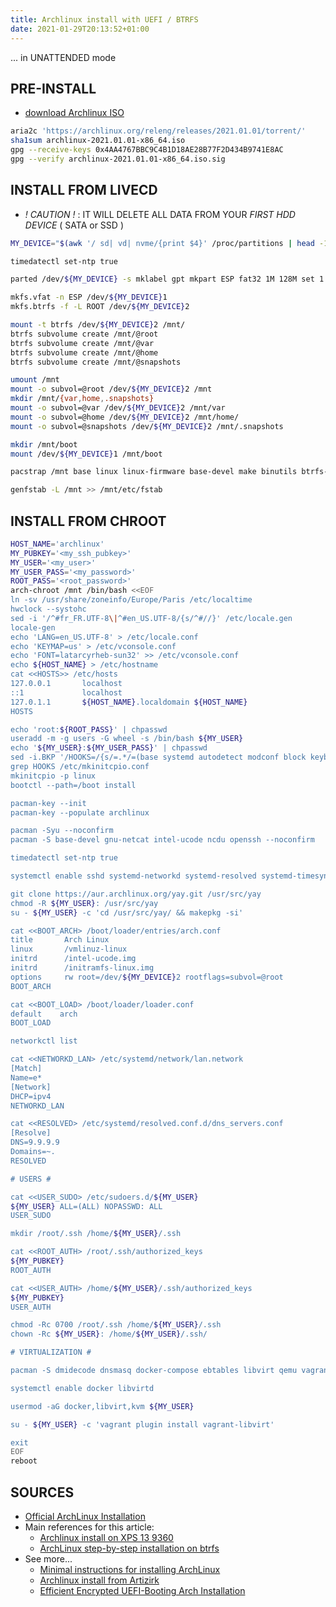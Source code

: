 ```yaml
---
title: Archlinux install with UEFI / BTRFS
date: 2021-01-29T20:13:52+01:00
---
```

... in UNATTENDED mode

## PRE-INSTALL ##

* [download Archlinux ISO](https://archlinux.org/download/)

```bash
aria2c 'https://archlinux.org/releng/releases/2021.01.01/torrent/'
sha1sum archlinux-2021.01.01-x86_64.iso
gpg --receive-keys 0x4AA4767BBC9C4B1D18AE28B77F2D434B9741E8AC
gpg --verify archlinux-2021.01.01-x86_64.iso.sig
```

## INSTALL FROM LIVECD ##

* *! CAUTION !* : IT WILL DELETE ALL DATA FROM YOUR *FIRST HDD DEVICE* ( SATA or SSD )

```bash
MY_DEVICE="$(awk '/ sd| vd| nvme/{print $4}' /proc/partitions | head -1)"

timedatectl set-ntp true

parted /dev/${MY_DEVICE} -s mklabel gpt mkpart ESP fat32 1M 128M set 1 boot on mkpart primary ext4 128M 100%

mkfs.vfat -n ESP /dev/${MY_DEVICE}1
mkfs.btrfs -f -L ROOT /dev/${MY_DEVICE}2

mount -t btrfs /dev/${MY_DEVICE}2 /mnt/
btrfs subvolume create /mnt/@root
btrfs subvolume create /mnt/@var
btrfs subvolume create /mnt/@home
btrfs subvolume create /mnt/@snapshots

umount /mnt
mount -o subvol=@root /dev/${MY_DEVICE}2 /mnt
mkdir /mnt/{var,home,.snapshots}
mount -o subvol=@var /dev/${MY_DEVICE}2 /mnt/var
mount -o subvol=@home /dev/${MY_DEVICE}2 /mnt/home/
mount -o subvol=@snapshots /dev/${MY_DEVICE}2 /mnt/.snapshots

mkdir /mnt/boot
mount /dev/${MY_DEVICE}1 /mnt/boot

pacstrap /mnt base linux linux-firmware base-devel make binutils btrfs-progs zsh vim git sudo efibootmgr wpa_supplicant dialog iw bash-completion

genfstab -L /mnt >> /mnt/etc/fstab
```

## INSTALL FROM CHROOT ##

```bash
HOST_NAME='archlinux'
MY_PUBKEY='<my_ssh_pubkey>'
MY_USER='<my_user>'
MY_USER_PASS='<my_password>'
ROOT_PASS='<root_password>'
arch-chroot /mnt /bin/bash <<EOF
ln -sv /usr/share/zoneinfo/Europe/Paris /etc/localtime
hwclock --systohc
sed -i '/^#fr_FR.UTF-8\|^#en_US.UTF-8/{s/^#//}' /etc/locale.gen
locale-gen
echo 'LANG=en_US.UTF-8' > /etc/locale.conf
echo 'KEYMAP=us' > /etc/vconsole.conf
echo 'FONT=latarcyrheb-sun32' >> /etc/vconsole.conf
echo ${HOST_NAME} > /etc/hostname
cat <<HOSTS>> /etc/hosts
127.0.0.1       localhost
::1             localhost
127.0.1.1       ${HOST_NAME}.localdomain ${HOST_NAME}
HOSTS

echo 'root:${ROOT_PASS}' | chpasswd
useradd -m -g users -G wheel -s /bin/bash ${MY_USER}
echo '${MY_USER}:${MY_USER_PASS}' | chpasswd
sed -i.BKP '/HOOKS=/{s/=.*/=(base systemd autodetect modconf block keyboard sd-vconsole sd-encrypt filesystems)/}' /etc/mkinitcpio.conf
grep HOOKS /etc/mkinitcpio.conf
mkinitcpio -p linux
bootctl --path=/boot install

pacman-key --init
pacman-key --populate archlinux

pacman -Syu --noconfirm
pacman -S base-devel gnu-netcat intel-ucode ncdu openssh --noconfirm

timedatectl set-ntp true

systemctl enable sshd systemd-networkd systemd-resolved systemd-timesyncd

git clone https://aur.archlinux.org/yay.git /usr/src/yay
chmod -R ${MY_USER}: /usr/src/yay
su - ${MY_USER} -c 'cd /usr/src/yay/ && makepkg -si'

cat <<BOOT_ARCH> /boot/loader/entries/arch.conf
title		Arch Linux
linux		/vmlinuz-linux
initrd		/intel-ucode.img
initrd		/initramfs-linux.img
options		rw root=/dev/${MY_DEVICE}2 rootflags=subvol=@root
BOOT_ARCH

cat <<BOOT_LOAD> /boot/loader/loader.conf
default    arch
BOOT_LOAD

networkctl list

cat <<NETWORKD_LAN> /etc/systemd/network/lan.network
[Match]
Name=e*
[Network]
DHCP=ipv4
NETWORKD_LAN

cat <<RESOLVED> /etc/systemd/resolved.conf.d/dns_servers.conf
[Resolve]
DNS=9.9.9.9
Domains=~.
RESOLVED

# USERS #

cat <<USER_SUDO> /etc/sudoers.d/${MY_USER}
${MY_USER} ALL=(ALL) NOPASSWD: ALL
USER_SUDO

mkdir /root/.ssh /home/${MY_USER}/.ssh

cat <<ROOT_AUTH> /root/.ssh/authorized_keys
${MY_PUBKEY}
ROOT_AUTH

cat <<USER_AUTH> /home/${MY_USER}/.ssh/authorized_keys
${MY_PUBKEY}
USER_AUTH

chmod -Rc 0700 /root/.ssh /home/${MY_USER}/.ssh
chown -Rc ${MY_USER}: /home/${MY_USER}/.ssh/

# VIRTUALIZATION #

pacman -S dmidecode dnsmasq docker-compose ebtables libvirt qemu vagrant --noconfirm

systemctl enable docker libvirtd

usermod -aG docker,libvirt,kvm ${MY_USER}

su - ${MY_USER} -c 'vagrant plugin install vagrant-libvirt'

exit
EOF
reboot
```

## SOURCES ##

* [Official ArchLinux Installation](https://wiki.archlinux.org/index.php/Installation_guide)
* Main references for this article:
  * [Archlinux install on XPS 13 9360](https://gist.github.com/njam/85ab2771b40ccc7ddcef878eb82a0fe9)
  * [ArchLinux step-by-step installation on btrfs](https://gist.github.com/idvoretskyi/9a516921fab0ad4e3ea0)
* See more...
  * [Minimal instructions for installing ArchLinux](https://gist.github.com/mattiaslundberg/8620837)
  * [Archlinux install from Artizirk](https://gist.github.com/artizirk/e4a83f19f0879fd60e22fdc683dd246c)
  * [Efficient Encrypted UEFI-Booting Arch Installation](https://gist.github.com/HardenedArray/31915e3d73a4ae45adc0efa9ba458b07)
